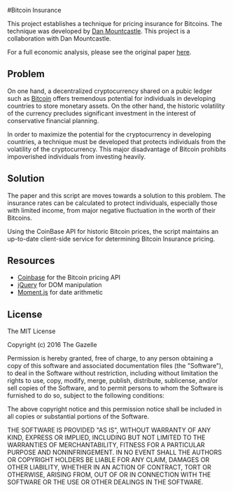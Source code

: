 #Bitcoin Insurance

This project establishes a technique for pricing insurance for Bitcoins. The technique was developed by [Dan Mountcastle](https://uk.linkedin.com/in/daniel-mountcastle-16218160). This project is a collaboration with Dan Mountcastle.

For a full economic analysis, please see the original paper [here](https://github.com/zanemountcastle/bitcoin-insurance/blob/master/Remittances%2C%20Cryptocurrency%2C%20and%20Insurance.pdf).

## Problem

On one hand, a decentralized cryptocurrency shared on a pubic ledger such as [Bitcoin](https://bitcoin.org/en/) offers tremendous potential for individuals in developing countries to store monetary assets. On the other hand, the historic volatility of the currency precludes significant investment in the interest of conservative financial planning.

In order to maximize the potential for the cryptocurrency in developing countries, a technique must be developed that protects individuals from the volatility of the cryptocurrency. This major disadvantage of Bitcoin prohibits impoverished individuals from investing heavily.

## Solution

The paper and this script are moves towards a solution to this problem. The insurance rates can be calculated to protect individuals, especially those with limited income, from major negative fluctuation in the worth of their Bitcoins.

Using the CoinBase API for historic Bitcoin prices, the script maintains an up-to-date client-side service for determining Bitcoin Insurance pricing.

## Resources 
- [Coinbase](https://developers.coinbase.com/) for the Bitcoin pricing API
- [jQuery](https://jquery.com/) for DOM manipulation
- [Moment.js](http://momentjs.com/) for date arithmetic

## License

The MIT License

Copyright (c) 2016 The Gazelle

Permission is hereby granted, free of charge, to any person obtaining a copy
of this software and associated documentation files (the "Software"), to deal
in the Software without restriction, including without limitation the rights
to use, copy, modify, merge, publish, distribute, sublicense, and/or sell
copies of the Software, and to permit persons to whom the Software is
furnished to do so, subject to the following conditions:

The above copyright notice and this permission notice shall be included in
all copies or substantial portions of the Software.

THE SOFTWARE IS PROVIDED "AS IS", WITHOUT WARRANTY OF ANY KIND, EXPRESS OR
IMPLIED, INCLUDING BUT NOT LIMITED TO THE WARRANTIES OF MERCHANTABILITY,
FITNESS FOR A PARTICULAR PURPOSE AND NONINFRINGEMENT. IN NO EVENT SHALL THE
AUTHORS OR COPYRIGHT HOLDERS BE LIABLE FOR ANY CLAIM, DAMAGES OR OTHER
LIABILITY, WHETHER IN AN ACTION OF CONTRACT, TORT OR OTHERWISE, ARISING FROM,
OUT OF OR IN CONNECTION WITH THE SOFTWARE OR THE USE OR OTHER DEALINGS IN
THE SOFTWARE.
